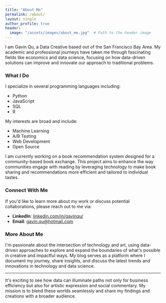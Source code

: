 ```yaml
---
title: "About Me"
permalink: /about/
layout: single
author_profile: true
header:
  image: "/assets/images/about_me.jpg"  # Path to the header image
---
```


I am Gavin Qu, a Data Creative based out of the San Francisco Bay Area. My academic and professional journeys have taken me through fascinating fields like economics and data science, focusing on how data-driven solutions can improve and innovate our approach to traditional problems.

### What I Do

I specialize in several programming languages including:
- Python
- JavaScript
- SQL
- R

My interests are broad and include:
- Machine Learning
- A/B Testing
- Web Development
- Open Source

I am currently working on a book recommendation system designed for a community-based book exchange. This project aims to enhance the way communities engage with reading by leveraging technology to make book sharing and recommendations more efficient and tailored to individual tastes.

### Connect With Me

If you'd like to learn more about my work or discuss potential collaborations, please reach out to me via:
- **LinkedIn**: [linkedin.com/in/gavinqu/](https://linkedin.com/in/gavinqu/)
- **Email**: [gavin.qu@hotmail.com](mailto:gavin.qu@hotmail.com)

### More About Me

I'm passionate about the intersection of technology and art, using data-driven approaches to explore and expand the boundaries of what's possible in creative and impactful ways. My blog serves as a platform where I document my journey, share insights, and discuss the latest trends and innovations in technology and data science.

---

It's exciting to see how data can illuminate paths not only for business efficiency but also for artistic expression and social commentary. My mission is to blend these worlds seamlessly and share my findings and creations with a broader audience.
